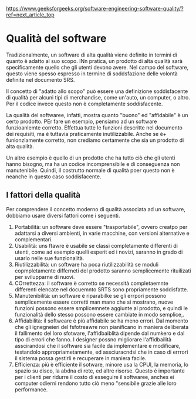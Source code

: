 https://www.geeksforgeeks.org/software-engineering-software-quality/?ref=next_article_top
# Qualità del software

Tradizionalmente, un software di alta qualità viene definito in termini di quanto è adatto al suo scopo. INn pratica, un prodotto di alta qualità sarà specificamente quello che gli utenti devono avere. Nel campo del software, questo viene spesso espresso in termine di soddsfazione delle volontà definite nel documento SRS.

Il concetto di "adatto allo scopo" può essere una definizione soddisfacente di qualità per alcuni tipi di merchandise, come un'auto, un computer, o altro. Per il codice invece questo non è completamente soddisfacente.

La qualità del softwaree, infatti, mostra quanto "buono" ed "affidabile" è un certo prodotto. PEr fare un esempio, pensiamo ad un software funzioanlemte corretto. Effettua tutte le funzioni descritte nel documento dei requisiti, ma è tuttavia praticamente inutilizzabile. Anche se è+ funionzlamente corretto, non crediamo certamente che sia un prodotto di alta qualità.

Un altro esempio è quello di un prodotto che ha tutto ciò che gli utenti hanno bisogno, ma ha un codice incomprensibile e di conseguenza non manutenibile. Quindi, il costrutto normale di qualità poer questo non è neanche in questo caso soddisfacente.

## I fattori della qualità

Per comprendere il concetto moderno di qualità associata ad un software, dobbiamo usare diversi fattori come i seguenti.

1. Portabilità: un software deve essere "trasportabile", ovvero creatpo per adattarsi a diversi ambienti, in varie macchine, con versioni alternative e complementari.
2. Usabilità: uns ftawre è usabile se classi completamente differenti di utenti, come ad esempio quelli esperit ed i novizi, saranno in grado di usarlo nelle sue funzionalità.
3. Riutilizzabilità: un software ha poca riutilizzabilità se moduli copmpletamente differneti del prodotto saranno semplicemente rituilizati per svilupparne di nuovi.
4. COrrettezza: il software è corretto se necessità completaemnte differenti elencate nel docuemnto SRTS sono propriamente soddisfatte.
5. Manutenibilità: un software è riparabilke se gli errpori possono semplicemente essere corretti man mano che si mostrano, nuove funzioni possono essere smplicemnete aggiunte al prodotto, e quindi le funzionalità dello stesso possono essere cambiate in modo semplice,.
6. Affidabilità: il softweare è più affidabile se ha meno errori. Dal momento che gli ignegneieri del fsfotreawre non pianificano in maniera deliberata il fallimento del loro sfotware, l'affidbaiblità dipende dal numkero e dal tipo di errori che fanno. I designer possno migliorare l'affidbailità asscirandosi che il software sia facile da implementare e modificare, testandolo appropriametamente, ed assciuracndsi che in caso di errrori il sistema possa gestirli e recuperare in maniera facile.
7. Efficienza: più è efficiente il sotware, minore usa la CPUI, la memoria, lo spazio su disco, la abdna di rete, ed altre risorse. Questo è importante per i clienti per ridurre il costo di esseguire il softwaree, anches ei computer odierni rendono tutto ciò meno "sensibile grazie alle loro performance.